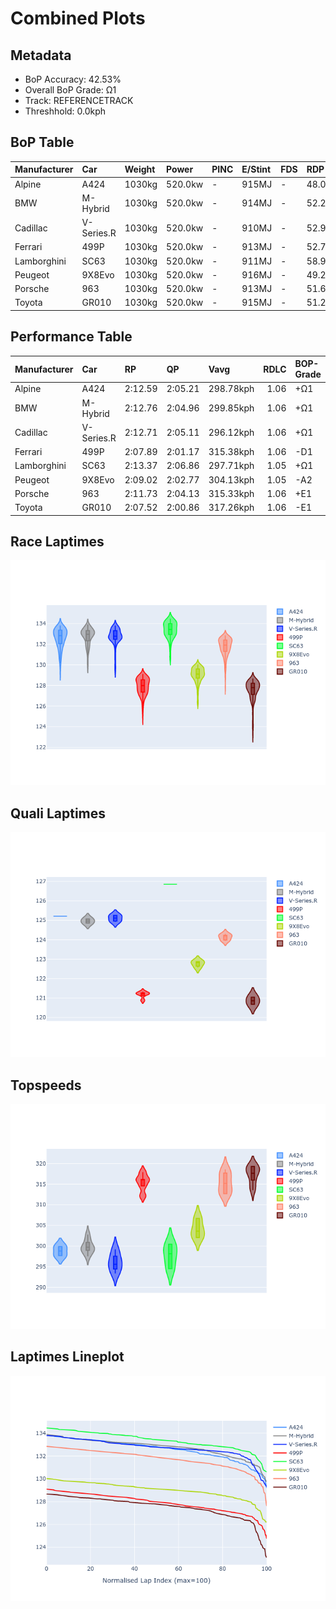 # Combined Plots

## Metadata

- BoP Accuracy: 42.53%
- Overall BoP Grade: Ω1
- Track: REFERENCETRACK
- Threshhold: 0.0kph

## BoP Table
| Manufacturer   | Car        | Weight   | Power   | PINC   | E/Stint   | FDS   | RDP    | QDP    | TDP   |
|:---------------|:-----------|:---------|:--------|:-------|:----------|:------|:-------|:-------|:------|
| Alpine         | A424       | 1030kg   | 520.0kw | -      | 915MJ     | -     | 48.08% | 25.00% | 0.83% |
| BMW            | M-Hybrid   | 1030kg   | 520.0kw | -      | 914MJ     | -     | 52.24% | 40.00% | 1.43% |
| Cadillac       | V-Series.R | 1030kg   | 520.0kw | -      | 910MJ     | -     | 52.99% | 80.00% | 3.59% |
| Ferrari        | 499P       | 1030kg   | 520.0kw | -      | 913MJ     | -     | 52.77% | 62.50% | 1.33% |
| Lamborghini    | SC63       | 1030kg   | 520.0kw | -      | 911MJ     | -     | 58.97% | 33.33% | 2.49% |
| Peugeot        | 9X8Evo     | 1030kg   | 520.0kw | -      | 916MJ     | -     | 49.25% | 75.00% | 1.24% |
| Porsche        | 963        | 1030kg   | 520.0kw | -      | 913MJ     | -     | 51.62% | 41.67% | 0.96% |
| Toyota         | GR010      | 1030kg   | 520.0kw | -      | 915MJ     | -     | 51.27% | 25.00% | 3.54% |

## Performance Table
| Manufacturer   | Car        | RP      | QP      | Vavg      |   RDLC | BOP-Grade   | Match   |
|:---------------|:-----------|:--------|:--------|:----------|-------:|:------------|:--------|
| Alpine         | A424       | 2:12.59 | 2:05.21 | 298.78kph |   1.06 | +Ω1         | 25.33%  |
| BMW            | M-Hybrid   | 2:12.76 | 2:04.96 | 299.85kph |   1.06 | +Ω1         | 19.18%  |
| Cadillac       | V-Series.R | 2:12.71 | 2:05.11 | 296.12kph |   1.06 | +Ω1         | 12.10%  |
| Ferrari        | 499P       | 2:07.89 | 2:01.17 | 315.38kph |   1.06 | -D1         | 66.13%  |
| Lamborghini    | SC63       | 2:13.37 | 2:06.86 | 297.71kph |   1.05 | +Ω1         | 5.80%   |
| Peugeot        | 9X8Evo     | 2:09.02 | 2:02.77 | 304.13kph |   1.05 | -A2         | 94.81%  |
| Porsche        | 963        | 2:11.73 | 2:04.13 | 315.33kph |   1.06 | +E1         | 57.43%  |
| Toyota         | GR010      | 2:07.52 | 2:00.86 | 317.26kph |   1.06 | -E1         | 59.50%  |

## Race Laptimes
![Race Laptimes](images/race_violin.png)

## Quali Laptimes
![Quali Laptimes](images/quali_violin.png)

## Topspeeds
![Topspeeds](images/topspeed_violin.png)

## Laptimes Lineplot
![Laptimes Lineplot](images/laptime_line.png)

